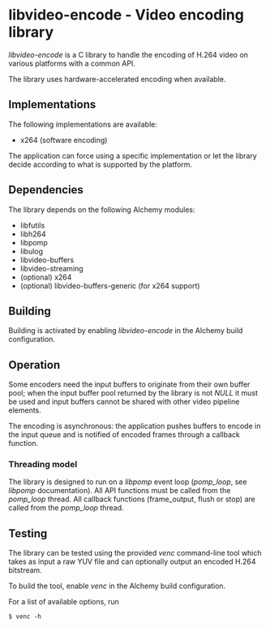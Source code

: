 # libvideo-encode - Video encoding library

_libvideo-encode_ is a C library to handle the encoding of H.264 video on
various platforms with a common API.

The library uses hardware-accelerated encoding when available.

## Implementations

The following implementations are available:

* x264 (software encoding)

The application can force using a specific implementation or let the library
decide according to what is supported by the platform.

## Dependencies

The library depends on the following Alchemy modules:

* libfutils
* libh264
* libpomp
* libulog
* libvideo-buffers
* libvideo-streaming
* (optional) x264
* (optional) libvideo-buffers-generic (for x264 support)

## Building

Building is activated by enabling _libvideo-encode_ in the Alchemy build
configuration.

## Operation

Some encoders need the input buffers to originate from their own buffer
pool; when the input buffer pool returned by the library is not _NULL_ it must
be used and input buffers cannot be shared with other video pipeline elements.

The encoding is asynchronous: the application pushes buffers to encode in the
input queue and is notified of encoded frames through a callback function.

### Threading model

The library is designed to run on a _libpomp_ event loop (_pomp_loop_, see
_libpomp_ documentation). All API functions must be called from the _pomp_loop_
thread. All callback functions (frame_output, flush or stop) are called from
the _pomp_loop_ thread.

## Testing

The library can be tested using the provided _venc_ command-line tool which
takes as input a raw YUV file and can optionally output an encoded H.264
bitstream.

To build the tool, enable _venc_ in the Alchemy build configuration.

For a list of available options, run

    $ venc -h
